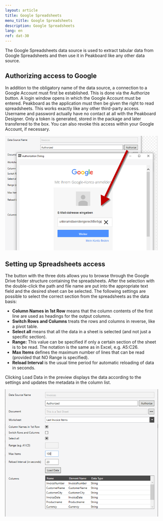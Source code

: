 ```yaml
---
layout: article
title: Google Spreadsheets
menu_title: Google Spreadsheets
description: Google Spreadsheets
lang: en
ref: dat-30
---
```

The Google Spreadsheets data source is used to extract tabular data from Google Spreadsheets and then use it in Peakboard like any other data source.

## Authorizing access to Google

In addition to the obligatory name of the data source, a connection to a Google Account must first be established. This is done via the Authorize button. A login window opens in which the Google Account must be entered. Peakboard as the application must then be given the right to read spreadsheets. This works exactly like any other third-party access. Username and password actually have no contact at all with the Peakboard Designer. Only a token is generated, stored in the package and later transferred to the box. You can also revoke this access within your Google Account, if necessary.

![image_1](/assets/images/Data_Sources/GoogleSpreadsheets/SpeadsheetsSource01.png)

## Setting up Spreadsheets access

The button with the three dots allows you to browse through the Google Drive folder structure containing the spreadsheets. After the selection with the double-click the path and file name are put into the appropriate text field and the desired sheet can be selected.
The following settings are possible to select the correct section from the spreadsheets as the data basis:

*    **Column Names in 1st Row** means that the column contents of the first line are used as headings for the output columns.
*    **Switch Rows and Columns** treats the rows and columns in reverse, like a pivot table.
*    **Select all** means that all the data in a sheet is selected (and not just a specific section).
*    **Range:** This value can be specified if only a certain section of the sheet is to be read. The notation is the same as in Excel, e.g. A5:C26.
*    **Max Items** defines the maximum number of lines that can be read (provided that NO Range is specified).
*    **Reload Interval** is the usual time period for automatic reloading of data in seconds.

Clicking Load Data in the preview displays the data according to the settings and updates the metadata in the column list.

![image_1](/assets/images/Data_Sources/GoogleSpreadsheets/SpeadsheetsSource02.png)
